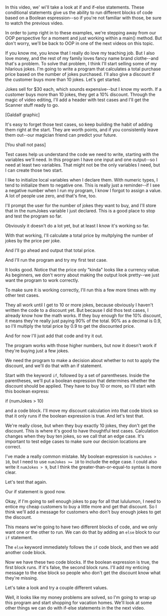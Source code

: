 In this video, we' wi'll take a look at if and if-else statements. These conditional statements give us the ability to run different blocks of code based on a Boolean espression--so if you're not familiar with those, be sure to watch the previous video. 

In order to jump right in to these examples, we're stepping away from our OOP perspective for a moment and just working within a main() method. But don't worry, we'll be back to OOP in one of the next videos on this topic.

If you know me, you know that I really do love my teaching job. But I also love money, and the rest of my family loves fancy name brand clothe--and that's a problem. To solve that problem, I think I'll start selling some of my hilarious jokes. I'm going to write a program that calculates a total purchase price based on the number of jokes purchased. I'll also give a discount if the customer buys more than 10 jokes. Let's get started.

Jokes sell for $30 each, which sounds expensive--but I know my worth. If a customer buys more than 10 jokes, they get a 10% discount. Through the magic of video editing, I'll add a header with test cases and I'll get the Scanner stuff ready to go.

[Galdalf graphic]

It's easy to forget those test cases, so keep building the habit of adding them right at the start. They are worth points, and if you consistently leave them out--our magician friend can predict your future. 

[You shall not pass]

Test cases help us understand the code we need to write, starting with the variables we'll need. In this program I have one input and one output--so I need at least two variables. That might not be the only variables I need, but I can create those two start.

I like to initialize local variables when I declare them. With numeric types, I tend to initialize them to negative one. This is really just a reminder--if I see a negative number when I run my program, I know I forgot to assign a value. A lot of people use zero, and that's fine, too.

I'll prompt the user for the number of jokes they want to buy, and I'll store that in the numJokes variable I just declared. This is a good place to stop and test the program so far.

Obviously it doesn't do a lot yet, but at least I know it's working so far.

With that working, I'll calculate a total price by multplying the number of jokes by the price per joke. 

And I'll go ahead and output that total price.

And I'll run the program and try my first test case.

It looks good. Notice that the price only "kinda" looks like a currency value. As beginners, we don't worry about making the output look pretty--we just want the program to work correctly. 

To make sure it is working correctly, I'll run this a few more times with my other test cases.

They all work until I get to 10 or more jokes, because obviously I haven't written the code to a discount yet. But because I did thos test cases, I already know how the math works. If they buy enough for the 10% discount, it means they're really just paying 90% of the total. 90% as a decimal is 0.9, so I'll multiply the total price by 0.9 to get the discounted price.

And for now I'll just add that code and try it out.

The program works with those higher numbers, but now it doesn't work if they're buying just a few jokes.

We need the program to make a decision about whether to not to apply the discount, and we'll do that with an if statement.

Start with the keyword `if`, followed by a set of parentheses. Inside the parentheses, we'll put a boolean expression that determines whether the discount should be applied. They have to buy 10 or more, so I'll start with this boolean express:

if (numJokes > 10)

and a code block. I'll move my discount calculation into that code block so that it only runs if the boolean expression is true. And let's test that.

We're really close, but when they buy exactly 10 jokes, they don't get the discount. This is where it's good to have thoughtful test cases. Calculation changes when they buy ten jokes, so we call that an edge case. It's important to test edge cases to make sure our decision locations are correct.

I've made a really common mistake. My boolean expression is `numJokes > 10`, but I need to use `numJokes >= 10` to include the edge case. I could also write it `numJokes > 9`, but I think the greater-than-or-equal-to syntax is more clear.

Let's test that again.

Our if statement is good now.

Okay, if I'm going to sell enough jokes to pay for all that lululumon, I need to entice my cheap customers to buy a little more and get that discount. So I think we'll add a message for customers who don't buy enough jokes to get the discount. 

This means we're going to have two different blocks of code, and we only want one or the other to run. We can do that by adding an `else` block to our `if` statement.

The `else` keyword immediately follows the `if` code block, and then we add another code block. 

Now we have these two code blocks. If the boolean expression is true, the first block runs. If it's false, the second block runs. I'll add my enticing message to the else block so people who don't get the discount know what they're missing.

Let's take a look and try a couple different values.

Well, it looks like my money problems are solved, so I'm going to wrap up this program and start shopping for vacation homes. We'll look at some other things we can do with if-else statements in the the next video.